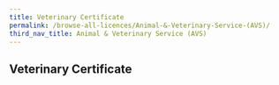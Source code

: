```yaml
---
title: Veterinary Certificate
permalink: /browse-all-licences/Animal-&-Veterinary-Service-(AVS)/
third_nav_title: Animal & Veterinary Service (AVS)
---
```

## Veterinary Certificate

